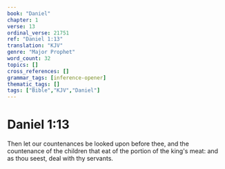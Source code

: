 ```yaml
---
book: "Daniel"
chapter: 1
verse: 13
ordinal_verse: 21751
ref: "Daniel 1:13"
translation: "KJV"
genre: "Major Prophet"
word_count: 32
topics: []
cross_references: []
grammar_tags: [inference-opener]
thematic_tags: []
tags: ["Bible","KJV","Daniel"]
---
```


# Daniel 1:13

Then let our countenances be looked upon before thee, and the countenance of the children that eat of the portion of the king's meat: and as thou seest, deal with thy servants.
